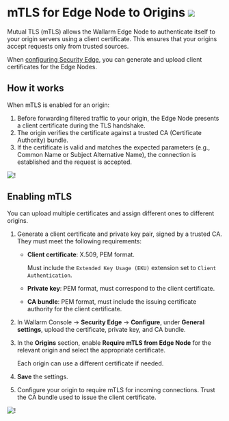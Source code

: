 # mTLS for Edge Node to Origins <a href="../../../../about-wallarm/subscription-plans/#security-edge-paid-plan"><img src="../../../../images/security-edge-tag.svg" style="border: none;"></a>

Mutual TLS (mTLS) allows the Wallarm Edge Node to authenticate itself to your origin servers using a client certificate. This ensures that your origins accept requests only from trusted sources.

When [configuring Security Edge](deployment.md), you can generate and upload client certificates for the Edge Nodes.

## How it works

When mTLS is enabled for an origin:

1. Before forwarding filtered traffic to your origin, the Edge Node presents a client certificate during the TLS handshake.
1. The origin verifies the certificate against a trusted CA (Certificate Authority) bundle.
1. If the certificate is valid and matches the expected parameters (e.g., Common Name or Subject Alternative Name), the connection is established and the request is accepted.

![!](../../../images/waf-installation/security-edge/inline/mtls-logic.png)

## Enabling mTLS

You can upload multiple certificates and assign different ones to different origins.

1. Generate a client certificate and private key pair, signed by a trusted CA. They must meet the following requirements:

    * **Client certificate**: X.509, PEM format.

        Must include the `Extended Key Usage (EKU)` extension set to `Client Authentication`.
    
    * **Private key**: PEM format, must correspond to the client certificate.
    * **CA bundle**: PEM format, must include the issuing certificate authority for the client certificate.
1. In Wallarm Console → **Security Edge** → **Configure**, under **General settings**, upload the certificate, private key, and CA bundle.
1. In the **Origins** section, enable **Require mTLS from Edge Node** for the relevant origin and select the appropriate certificate.

    Each origin can use a different certificate if needed.
1. **Save** the settings.
1. Configure your origin to require mTLS for incoming connections. Trust the CA bundle used to issue the client certificate.

![!](../../../images/waf-installation/security-edge/inline/mtls-settings-ui.png)
